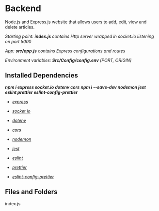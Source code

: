# Backend

Node.js and Express.js website that allows users to add, edit, view and delete articles.

*Starting point: __index.js__ contains Http server wrapped in socket.io listening on port 5000*

*App: __src/app.js__ contains Express configurations and routes*

*Environment variables: __Src/Config/config.env__ [PORT, ORIGIN]*

## Installed Dependencies

***npm i express socket.io dotenv cors***
***npm i --save-dev nodemon jest eslint prettier eslint-config-prettier***

- _[express](https://expressjs.com/)_
- _[socket.io](https://socket.io/)_
- _[dotenv](https://www.npmjs.com/package/dotenv)_
- _[cors](https://expressjs.com/en/resources/middleware/cors.html)_

- _[nodemon](https://www.npmjs.com/package/nodemon)_
- _[jest](https://jestjs.io/docs/getting-started)_
- _[eslint](https://eslint.org/docs/user-guide/getting-started)_
- _[prettier](https://prettier.io/docs/en/install.html)_
- _[eslint-config-prettier](https://github.com/prettier/eslint-config-prettier#installation)_


## Files and Folders
index.js